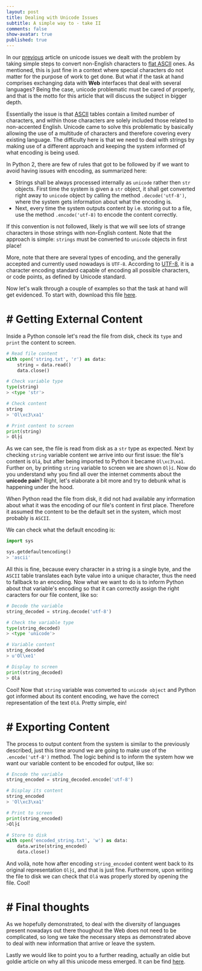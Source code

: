 ```yaml
---
layout: post
title: Dealing with Unicode Issues
subtitle: A simple way to - take II
comments: false
show-avatar: true
published: true
---
```


In our <a href='http://hpsilva.io/2015-12-01-dealing-with-unicode/'>previous</a> article on unicode issues we dealt with the problem by taking simple steps to convert non-English characters to <a href=''> flat ASCII</a> ones. As mentioned, this is just fine in a context where special characters do not matter for the purpose of work to get done. But what if the task at hand comprises exchanging data with **Web** interfaces that deal with several languages? Being the case, unicode problematic must be cared of properly, and that is the motto for this article that will discuss the subject in bigger depth.

Essentially the issue is that <a href='https://en.wikipedia.org/wiki/ASCII'>ASCII</a> tables contain a limited number of characters, and within those characters are solely included those related to non-accented English. Unicode came to solve this problematic by basically allowing the use of a multitude of characters and therefore covering every existing language. The difficulty here is that we need to deal with strings by making use of a different approach and keeping the system informed of what encoding is being used.


In Python 2, there are few of rules that got to be followed by if we want to avoid having issues with encoding, as summarized here:

* Strings shall be always processed internally as `unicode` rather then `str` objects. First time the system is given a `str` object, it shall get converted right away to `unicode` object by calling the method `.decode('utf-8')`, where the system gets information about what the encoding is.
* Next, every time the system outputs content by i.e. storing out to a file, use the method `.encode('utf-8)` to encode the content correctly.

If this convention is not followed, likely is that we will see lots of strange characters in those strings with non-English content. Note that the approach is simple: `strings` must be converted to `unicode` objects in first place!

More, note that there are several types of encoding, and the generally accepted and currently used nowadays is `UTF-8`. According to <a href='https://en.wikipedia.org/wiki/UTF-8'>UTF-8</a>, it is a character encoding standard capable of encoding all possible characters, or code points, as defined by Unicode standard.

Now let's walk through a couple of examples so that the task at hand will get evidenced. To start with, download this file <a href='https://raw.githubusercontent.com/hpsilva/hpsilva.github.io/master/_posts/data/string.txt'>here</a>.

# # Getting External Content

Inside a Python console let's read the file from disk, check its `type` and `print` the content to screen.

```python
# Read file content
with open('string.txt', 'r') as data:
    string = data.read()
    data.close()

# Check variable type
type(string)
> <type 'str'>

# Check content
string
> 'Ol\xc3\xa1'

# Print content to screen
print(string)
> Ol├í
```

As we can see, the file is read from disk as a `str` type as expected. Next by checking `string` variable content we arrive into our first issue: the file's content is `Olá`, but after being imported to Python it became `Ol\xc3\xa1`. Further on, by printing `string` variable to screen we are shown `Ol├í`. Now do you understand why you find all over the internet comments about the **unicode pain**? Right, let's elaborate a bit more and try to debunk what is happening under the hood.


When Python read the file from disk, it did not had available any information about what it was the encoding of our file's content in first place. Therefore it assumed the content to be the default set in the system, which most probably is `ASCII`. 


We can check what the default encoding is:

```python
import sys

sys.getdefaultencoding()
> 'ascii'
```

All this is fine, because every character in a string is a single byte, and the `ASCII` table translates each byte value into a unique character, thus the need to fallback to an encoding. Now what we want to do is to inform Python about that variable's encoding so that it can correctly assign the right caracters for our file content, like so:

```python
# Decode the variable
string_decoded = string.decode('utf-8')

# Check the variable type
type(string_decoded)
> <type 'unicode'>

# Variable content
string_decoded
> u'Ol\xe1'

# Display to screen
print(string_decoded)
> Olá
```

Cool! Now that `string` variable was converted to `unicode object` and Python got informed about its content encoding, we have the correct representation of the text `Olá`. Pretty simple, ein!


# # Exporting Content
The process to output content from the system is similar to the previously described, just this time around we are going to make use of the `.encode('utf-8')` method. The logic behind is to inform the system how we want our variable content to be encoded for output, like so:

```python
# Encode the variable
string_encoded = string_decoded.encode('utf-8')

# Display its content
string_encoded
> 'Ol\xc3\xa1'

# Print to screen
print(string_encoded)
>Ol├í

# Store to disk
with open('encoded_string.txt', 'w') as data:
    data.write(string_encoded)
    data.close()
```

And voilà, note how after encoding `string_encoded` content went back to its original representation `Ol├í`, and that is just fine. Furthermore, upon writing the file to disk we can check that `Olá` was properly stored by opening the file. Cool!

# # Final thoughts

As we hopefully demonstrated, to deal with the diversity of languages present nowadays out there thoughout the Web does not need to be complicated, so long we take the necessary steps as demonstrated above to deal with new information that arrive or leave the system.

Lastly we would like to point you to a further reading, actually an oldie but goldie article on why all this unicode mess emerged. It can be find <a href='http://www.joelonsoftware.com/articles/Unicode.html'>here</a>.
